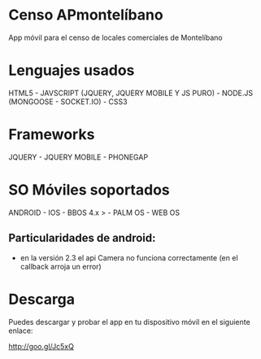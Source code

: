 Censo APmontelíbano
===================

App móvil para el censo de locales comerciales de Montelíbano





Lenguajes usados
================

HTML5 - JAVSCRIPT (JQUERY, JQUERY MOBILE Y JS PURO) - NODE.JS (MONGOOSE - SOCKET.IO) - CSS3



Frameworks
==========

JQUERY - JQUERY MOBILE - PHONEGAP




SO Móviles soportados
=====================

ANDROID - IOS - BBOS 4.x > - PALM OS - WEB OS 



Particularidades de android:
----------------------------

* en la versión 2.3 el api Camera no funciona correctamente (en el callback arroja un error)




Descarga
========

Puedes descargar y probar el app en tu dispositivo móvil en el siguiente enlace:

http://goo.gl/Jc5xQ

